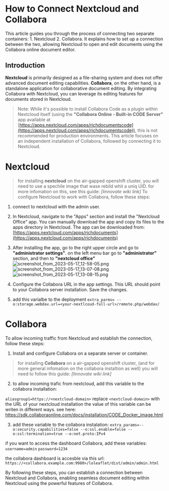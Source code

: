 # How to Connect Nextcloud and Collabora


This article guides you through the process of connecting two separate containers: 1. Nextcloud  2. Collabora. 
It explains how to set up a connection between the two, allowing Nextcloud to open and edit documents using the Collabora online document editor.

## Introduction

**Nextcloud** is primarily designed as a file-sharing system and does not offer advanced document editing capabilities. **Collabora**, on the other hand, is a standalone application for collaborative document editing. By integrating Collabora with Nextcloud, you can leverage its editing features for documents stored in Nextcloud.

> Note: While it's possible to install Collabora Code as a plugin within Nextcloud itself (using the **"Collabora Online - Built-in CODE Server"** app available at [https://apps.nextcloud.com/apps/richdocumentscode](https://apps.nextcloud.com/apps/richdocumentscode)), this is not recommended for production environments. This article focuses on an independent installation of Collabora, followed by connecting it to Nextcloud.

# Nextcloud
> for installing **nextcloud** on the air-gapped openshift cluster, you will need to use a spechile image that wase rebild whit a uniq UID. for more infomation on this, see this guide: *[linnovate wiki link]*
To configure Nextcloud to work with Collabora, follow these steps:
1. connect to nextcloud with the admin user.
2.  In Nextcloud, navigate to the "Apps" section and install the "Nextcloud Office" app. You can manually download the app and copy its files to the apps directory in Nextcloud. The app can be downloaded from: [https://apps.nextcloud.com/apps/richdocuments](https://apps.nextcloud.com/apps/richdocuments)
    
3.  After installing the app, go to the right upper circle and go to **"administrator settings"**. on the left menu bar go to **"administrator"** section, and then to **"nextcloud office"**
![screenshot_from_2023-05-17_12-58-05.png](/screenshot_from_2023-05-17_12-58-05.png)
![screenshot_from_2023-05-17_13-07-08.png](/screenshot_from_2023-05-17_13-07-08.png)
![screenshot_from_2023-05-17_13-08-15.png](/screenshot_from_2023-05-17_13-08-15.png)
    
4.  Configure the Collabora URL in the app settings. This URL should point to your Collabora server installation. Save the changes.

5. add this varialbe to the deployment
`extra_parms= --o:storage.webdav.url=<your-nextlcoud-full-url>/remote.php/webdav/`

# Collabora

To allow incoming traffic from Nextcloud and establish the connection, follow these steps:

1.  Install and configure Collabora on a separate server or container. 
> for installing **Collabora** on a air-gapped openshift cluster, (and for more general infomation on the collabora instaltion as well)  you will need to follow this guide: *[linnovate wiki link]*
    
2. to allow incoming trafic from nextcloud, add this variable to the collabora installation:

`aliasgroup1=https://<nextcloud-domain>`
replace `<nextcloud-domain>` with the URL of your nextcloud installation 
 the value of this variable can be writen in different ways. see here: https://sdk.collaboraonline.com/docs/installation/CODE_Docker_image.html

3. add these variable to the collabora instalation:
`extra_params=--o:security.capabilities=false --o:ssl.enable=false --o:ssl:termination=true --o:net.proto:IPv4`  

if you want to access the dashboard Collabora, add these variables:
`username=admin`
`password=1234`

the collabora dashboard is accesble via this url:
`https://<collabora.example.com:9980>/loleaflet/dist/admin/admin.html`

By following these steps, you can establish a connection between Nextcloud and Collabora, enabling seamless document editing within Nextcloud using the powerful features of Collabora.

